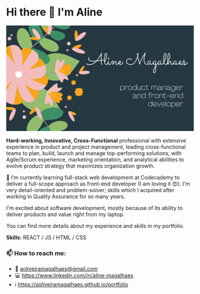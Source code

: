 
# Hi there 👋 I'm Aline

![Banner](./AlineMagalhaes.png)


**Hard-working, Innovative, Cross-Functional** professional with extensive experience in product and project management, leading cross-functional teams to plan, build, launch and manage top-performing solutions, with Agile/Scrum experience, marketing orientation, and analytical abilities to evolve product strategy that maximizes organization growth.

🌱 I’m currently learning full-stack web development at Codecademy to deliver a full-scope approach as front-end developer (I am loving it 😍). I'm very detail-oriented and problem-solver; skills which I acquired after working in Quality Assurance for so many years.

I'm excited about software development, mostly because of its ability to deliver products and value right from my laptop.

You can find more details about my experience and skills in my portfolio.

**Skills:** REACT / JS / HTML / CSS


### 📫 How to reach me: 

- :email: aoliveiramagalhaes@gmail.com
- :computer: https://www.linkedin.com/in/aline-magalhaes
- :information_source: https://aoliveiramagalhaes.github.io/portfolio

